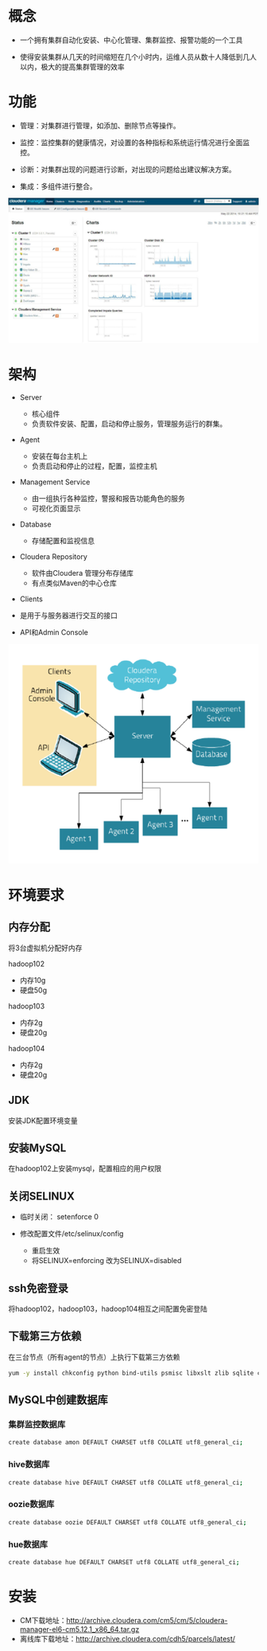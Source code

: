 # 概念

- 一个拥有集群自动化安装、中心化管理、集群监控、报警功能的一个工具

- 使得安装集群从几天的时间缩短在几个小时内，运维人员从数十人降低到几人以内，极大的提高集群管理的效率



# 功能

- 管理：对集群进行管理，如添加、删除节点等操作。

- 监控：监控集群的健康情况，对设置的各种指标和系统运行情况进行全面监控。

-  诊断：对集群出现的问题进行诊断，对出现的问题给出建议解决方案。

-  集成：多组件进行整合。



![1569488239394](img/clouderaManager/1.png)



# 架构

- Server
  - 核心组件
  - 负责软件安装、配置，启动和停止服务，管理服务运行的群集。

- Agent
  - 安装在每台主机上
  - 负责启动和停止的过程，配置，监控主机

- Management Service
  - 由一组执行各种监控，警报和报告功能角色的服务
  - 可视化页面显示

- Database
  - 存储配置和监视信息

- Cloudera Repository
  - 软件由Cloudera 管理分布存储库
  - 有点类似Maven的中心仓库

-  Clients
  - 是用于与服务器进行交互的接口
  - API和Admin Console

<img src="img/clouderaManager/2.png" alt="1569488414062" style="zoom:150%;" />



# 环境要求



## 内存分配

将3台虚拟机分配好内存

hadoop102

- 内存10g
- 硬盘50g

hadoop103

- 内存2g
- 硬盘20g

hadoop104

- 内存2g
- 硬盘20g



## JDK

安装JDK配置环境变量



## 安装MySQL

在hadoop102上安装mysql，配置相应的用户权限



## 关闭SELINUX

- 临时关闭： setenforce 0

- 修改配置文件/etc/selinux/config
  - 重启生效
  - 将SELINUX=enforcing 改为SELINUX=disabled



## ssh免密登录

将hadoop102，hadoop103，hadoop104相互之间配置免密登陆



## 下载第三方依赖

在三台节点（所有agent的节点）上执行下载第三方依赖

```bash
yum -y install chkconfig python bind-utils psmisc libxslt zlib sqlite cyrus-sasl-plain cyrus-sasl-gssapi fuse fuse-libs redhat-lsb
```



## MySQL中创建数据库



### 集群监控数据库

```bash
create database amon DEFAULT CHARSET utf8 COLLATE utf8_general_ci;
```



### hive数据库

```bash
create database hive DEFAULT CHARSET utf8 COLLATE utf8_general_ci;
```



### oozie数据库

```bash
create database oozie DEFAULT CHARSET utf8 COLLATE utf8_general_ci;
```



### hue数据库

```bash
create database hue DEFAULT CHARSET utf8 COLLATE utf8_general_ci;
```



# 安装

- CM下载地址：http://archive.cloudera.com/cm5/cm/5/cloudera-manager-el6-cm5.12.1_x86_64.tar.gz
- 离线库下载地址：http://archive.cloudera.com/cdh5/parcels/latest/